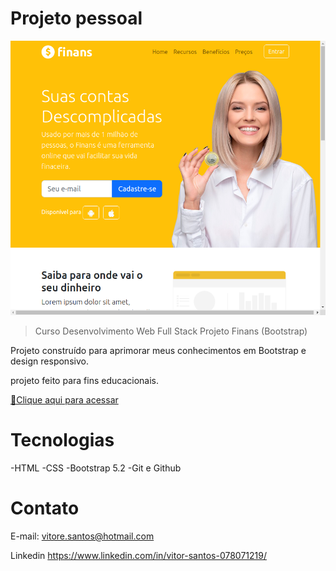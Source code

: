 # Projeto pessoal

![Preview](.github/finans.png)

> Curso Desenvolvimento Web Full Stack Projeto Finans (Bootstrap)

Projeto construído para aprimorar meus conhecimentos em Bootstrap e design responsivo.

projeto feito para fins educacionais.

[🔗Clique aqui para acessar](https://vitoredusantos.github.io/Projeto-Finans/)

# Tecnologias

-HTML
-CSS
-Bootstrap 5.2
-Git e Github

# Contato

E-mail:
vitore.santos@hotmail.com

Linkedin
https://www.linkedin.com/in/vitor-santos-078071219/